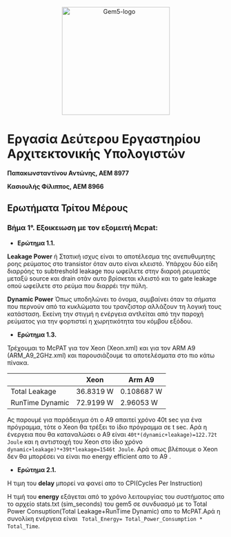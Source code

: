 
<p align="center"><img src="https://arch.cs.ucdavis.edu/assets/images/gem5-logo.png" alt="Gem5-logo" width="250"/></p>

# Εργασία Δεύτερου Εργαστηρίου Αρχιτεκτονικής Υπολογιστών

**Παπακωνσταντίνου Αντώνης, ΑΕΜ 8977**

**Κασιουλής Φίλιππος, ΑΕΜ 8966**

## Ερωτήματα Τρίτου Μέρους
### **Βήμα 1°.** Εξοικειωση με τον εξομειτή Μcpat:

- **Ερώτημα 1.1.**

**Leakage Power**  ή Στατική ισχυς είναι το αποτέλεσμα της ανεπυθυμητης ροης ρεύματος στο  transistor όταν αυτο είναι κλειστό.
Υπάρχου δύο είδη διαρρόης το subtreshold leakage που ωφείλετε στην διαροή ρευματός μεταξύ source και drain οτάν αυτο βρίσκεται κλειστό και το gate leakage οπού ωφείλετε στο ρεύμα που διαρρέι την πύλη.

**Dynamic Power** 
Όπως υποδηλώνει το όνομα, συμβαίνει όταν τα σήματα που περνούν από τα κυκλώματα του τρανζιστορ αλλάζουν τη λογική τους κατάσταση. Εκείνη την στιγμή η ενέργεια  αντλείται από την παροχή ρεύματος για την φορτιστεί η χωρητικότητα του κόμβου εξόδου. 

- **Ερώτημα 1.3.**

Τρέχουμαι το McPAT για τον Xeon (Xeon.xml) και για τον ARM A9 (ARM_A9_2GHz.xml) και παρουσιάζουμε τα αποτελέσματα στο πιο κάτω πίνακα.

|        | **Xeon** |**Arm A9**| 
|---|---|---|
|  Total Leakage |36.8319 W|0.108687 W| 
| RunTime Dynamic|72.9199 W|2.96053  W| 

Ας παρουμέ για παράδειγμα ότι ο Α9 απαιτεί χρόνο 40t sec για ένα πρόγραμμα, τότε ο Xeon θα τρέξει το ίδιο πρόγραμμα σε t sec.
Aρά η ένεργεια που θα καταναλώσει ο Α9 είναι  `40t*(dynamic+leakage)=122.72t Joule` και η αντιστοιχή του Xeon στο ίδιο χρόνο  
`dynamic+leakage)*+39t*leakage=1546t Joule`. Αρά οπως βλέπουμε ο Xeon δεν θα μπορέσει να είναι πιο energy efficient απο το Α9 .


- **Ερώτημα 2.1.**

Η τιμη του **delay**  μπορεί να φανεί απο το  CPI(Cycles Per Instruction)

Η τιμή του **energy** εξάγεται από το χρόνο λειτουργίας του συστήματος απο το αρχείο stats.txt (sim_seconds) του gem5 σε συνδυασμό με το Total Power Consuption(Total Leakage+RunTime Dynamic) απο το McPAT.Αρά η συνολίκη ενέργεια  είναι ` Total_Energy= Total_Power_Consumption * Total_Time`.

